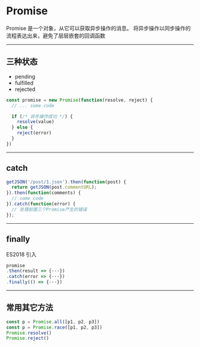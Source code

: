 # Promise

Promise 是一个对象，从它可以获取异步操作的消息。
将异步操作以同步操作的流程表达出来，避免了层层嵌套的回调函数

---

## 三种状态

- pending
- fulfilled
- rejected

```js
const promise = new Promise(function(resolve, reject) {
  // ... some code

  if (/* 异步操作成功 */) {
    resolve(value)
  } else {
    reject(error)
  }
})
```

---

## catch

```js
getJSON('/post/1.json').then(function(post) {
  return getJSON(post.commentURL);
}).then(function(comments) {
  // some code
}).catch(function(error) {
  // 处理前面三个Promise产生的错误
});
```

---

## finally

ES2018 引入

```js
promise
.then(result => {···})
.catch(error => {···})
.finally(() => {···})
```

---

## 常用其它方法

```js
const p = Promise.all([p1, p2, p3])
const p = Promise.race([p1, p2, p3])
Promise.resolve()
Promise.reject()
```
